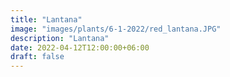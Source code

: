 ```yaml
---
title: "Lantana"
image: "images/plants/6-1-2022/red_lantana.JPG"
description: "Lantana"
date: 2022-04-12T12:00:00+06:00
draft: false
---
```


